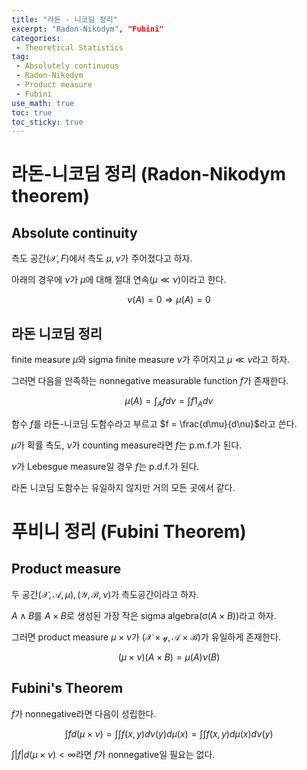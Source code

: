 ```yaml
---
title: "라돈 - 니코딤 정리"
excerpt: "Radon-Nikodym", "Fubini"
categories:
 - Theoretical Statistics
tag:
 - Absolutely continuous
 - Radon-Nikodym
 - Product measure
 - Fubini
use_math: true
toc: true
toc_sticky: true
---
```



# 라돈-니코딤 정리 (Radon-Nikodym theorem)

## Absolute continuity

측도 공간$(\mathcal X, F)$에서 측도 $\mu, \nu$가 주어졌다고 하자.

아래의 경우에 $\nu$가 $\mu$에 대해 절대 연속($\mu \ll \nu$)이라고 한다.

$$
\nu(A) = 0 \Rightarrow \mu(A) = 0
$$

## 라돈 니코딤 정리

finite measure $\mu$와 sigma finite measure $\nu$가 주어지고 $\mu \ll \nu$라고 하자.

그러면 다음을 만족하는 nonnegative measurable function $f$가 존재한다.

$$
\mu(A) = \int_A fd\nu = \int f1_Ad\nu
$$

함수 $f$를 라돈-니코딤 도함수라고 부르고 $f = \frac{d\mu}{d\nu}$라고 쓴다.


$\mu$가 확률 측도, $\nu$가 counting measure라면 $f$는 p.m.f.가 된다.

$\nu$가 Lebesgue measure일 경우 $f$는 p.d.f.가 된다.

라돈 니코딤 도함수는 유일하지 않지만 거의 모든 곳에서 같다.


# 푸비니 정리 (Fubini Theorem)

## Product measure

두 공간$(\mathcal{X, A}, \mu), (\mathcal{Y, B}, \nu)$가 측도공간이라고 하자.

$A \land B$를 $A \times B$로 생성된 가장 작은 sigma algebra$(\sigma(A\times B))$라고 하자. 

그러면 product measure $\mu \times \nu$가 $(\mathcal{X \times y, A \times B})$가 유일하게 존재한다.

$$
(\mu \times \nu)(A \times B) = \mu(A)\nu(B)
$$

## Fubini's Theorem

$f$가 nonnegative라면 다음이 성립한다.

$$
\int f d(\mu\times\nu) = \int \int f(x, y)d\nu(y)d\mu(x) = \int \int f(x, y)d\mu(x)d\nu(y) 
$$

$\int |f| d(\mu\times\nu) < \infty$라면 $f$가 nonnegative일 필요는 없다.
